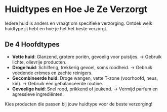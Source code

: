 # Huidtypes en Hoe Je Ze Verzorgt  

Iedere huid is anders en vraagt om specifieke verzorging. Ontdek welk huidtype jij hebt en hoe je het het beste verzorgt.  

## De 4 Hoofdtypes  
- **Vette huid**: Glanzend, grotere poriën, gevoelig voor puistjes. → Gebruik lichte, olievrije producten.  
- **Droge huid**: Schilferig, trekkerig gevoel, soms roodheid. → Gebruik voedende crèmes en zachte reinigers.  
- **Gecombineerde huid**: Droge wangen, vette T-zone (voorhoofd, neus, kin). → Gebruik een gebalanceerde routine.  
- **Gevoelige huid**: Snel rood, prikkend of jeukend. → Vermijd parfum en agressieve ingrediënten.  

Kies producten die passen bij jouw huidtype voor de beste verzorging!  
